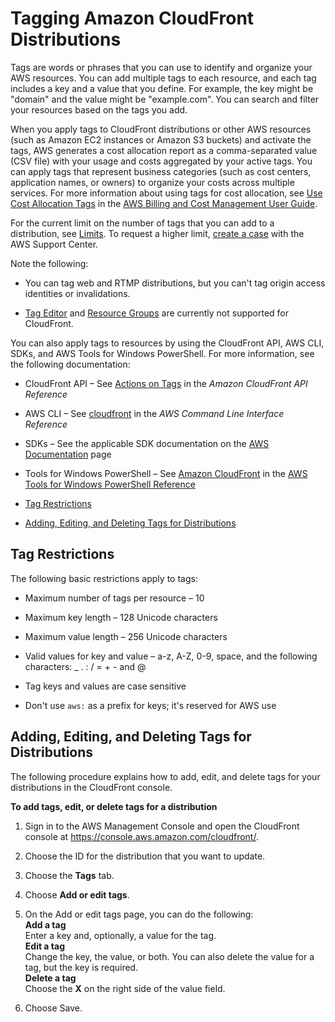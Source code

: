 # Tagging Amazon CloudFront Distributions<a name="tagging"></a>

Tags are words or phrases that you can use to identify and organize your AWS resources\. You can add multiple tags to each resource, and each tag includes a key and a value that you define\. For example, the key might be "domain" and the value might be "example\.com"\. You can search and filter your resources based on the tags you add\. 

When you apply tags to CloudFront distributions or other AWS resources \(such as Amazon EC2 instances or Amazon S3 buckets\) and activate the tags, AWS generates a cost allocation report as a comma\-separated value \(CSV file\) with your usage and costs aggregated by your active tags\. You can apply tags that represent business categories \(such as cost centers, application names, or owners\) to organize your costs across multiple services\. For more information about using tags for cost allocation, see [Use Cost Allocation Tags](http://docs.aws.amazon.com/awsaccountbilling/latest/aboutv2/cost-alloc-tags.html) in the [AWS Billing and Cost Management User Guide](http://docs.aws.amazon.com/awsaccountbilling/latest/aboutv2/)\.

For the current limit on the number of tags that you can add to a distribution, see [Limits](cloudfront-limits.md)\. To request a higher limit, [create a case](https://console.aws.amazon.com/support/home#/case/create?issueType=service-limit-increase&limitType=service-code-cloudfront-distributions) with the AWS Support Center\.

Note the following:

+ You can tag web and RTMP distributions, but you can't tag origin access identities or invalidations\.

+ [Tag Editor](http://docs.aws.amazon.com/awsconsolehelpdocs/latest/gsg/tag-editor.html) and [Resource Groups](http://docs.aws.amazon.com/awsconsolehelpdocs/latest/gsg/resource-groups.html) are currently not supported for CloudFront\.

You can also apply tags to resources by using the CloudFront API, AWS CLI, SDKs, and AWS Tools for Windows PowerShell\. For more information, see the following documentation:

+ CloudFront API – See [Actions on Tags](http://docs.aws.amazon.com/cloudfront/latest/APIReference/actions-tags.html) in the *Amazon CloudFront API Reference*

+ AWS CLI – See [cloudfront](http://docs.aws.amazon.com/cli/latest/reference/cloudfront/index.html) in the *AWS Command Line Interface Reference*

+ SDKs – See the applicable SDK documentation on the [AWS Documentation](http://docs.aws.amazon.com/) page

+ Tools for Windows PowerShell – See [Amazon CloudFront](http://docs.aws.amazon.com/powershell/latest/reference/items/Amazon_CloudFront_cmdlets.html) in the [AWS Tools for Windows PowerShell Reference](http://docs.aws.amazon.com/powershell/latest/reference/)


+ [Tag Restrictions](#tagging-restrictions)
+ [Adding, Editing, and Deleting Tags for Distributions](#tagging-add-edit-delete)

## Tag Restrictions<a name="tagging-restrictions"></a>

The following basic restrictions apply to tags:

+ Maximum number of tags per resource – 10

+ Maximum key length – 128 Unicode characters

+ Maximum value length – 256 Unicode characters

+ Valid values for key and value – a\-z, A\-Z, 0\-9, space, and the following characters: \_ \. : / = \+ \- and @

+ Tag keys and values are case sensitive

+ Don't use `aws:` as a prefix for keys; it's reserved for AWS use

## Adding, Editing, and Deleting Tags for Distributions<a name="tagging-add-edit-delete"></a>

The following procedure explains how to add, edit, and delete tags for your distributions in the CloudFront console\.

**To add tags, edit, or delete tags for a distribution**

1. Sign in to the AWS Management Console and open the CloudFront console at [https://console\.aws\.amazon\.com/cloudfront/](https://console.aws.amazon.com/cloudfront/)\.

1. Choose the ID for the distribution that you want to update\.

1. Choose the **Tags** tab\.

1. Choose **Add or edit tags**\.

1. On the Add or edit tags page, you can do the following:  
**Add a tag**  
Enter a key and, optionally, a value for the tag\.  
**Edit a tag**  
Change the key, the value, or both\. You can also delete the value for a tag, but the key is required\.  
**Delete a tag**  
Choose the **X** on the right side of the value field\.

1. Choose Save\.